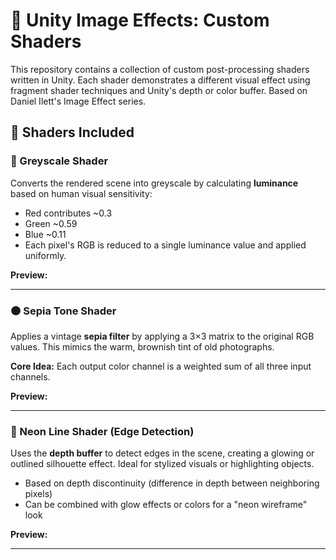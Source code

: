 # 🎨 Unity Image Effects: Custom Shaders

This repository contains a collection of custom post-processing shaders written in Unity. Each shader demonstrates a different visual effect using fragment shader techniques and Unity's depth or color buffer. Based on Daniel Ilett's Image Effect series.  

## 🧪 Shaders Included

### 🖤 Greyscale Shader

Converts the rendered scene into greyscale by calculating **luminance** based on human visual sensitivity:
- Red contributes ~0.3
- Green ~0.59
- Blue ~0.11
- Each pixel's RGB is reduced to a single luminance value and applied uniformly.

**Preview:**


---

### 🟤 Sepia Tone Shader

Applies a vintage **sepia filter** by applying a 3×3 matrix to the original RGB values. This mimics the warm, brownish tint of old photographs.

**Core Idea:**
Each output color channel is a weighted sum of all three input channels.

**Preview:**


---

### 🌈 Neon Line Shader (Edge Detection)

Uses the **depth buffer** to detect edges in the scene, creating a glowing or outlined silhouette effect. Ideal for stylized visuals or highlighting objects.

- Based on depth discontinuity (difference in depth between neighboring pixels)
- Can be combined with glow effects or colors for a "neon wireframe" look

**Preview:**


---
